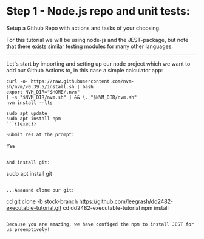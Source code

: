 # Step 1 - Node.js repo and unit tests:

Setup a Github Repo with actions and tasks of your choosing. 

For this tutorial we will be using node-js and the JEST-package, but note that there exists similar testing modules for many other languages. 

----

Let's start by importing and setting up our node project which we want to add our Github Actions to, in this case a simple calculator app:

```
curl -o- https://raw.githubusercontent.com/nvm-sh/nvm/v0.39.5/install.sh | bash
export NVM_DIR="$HOME/.nvm"
[ -s "$NVM_DIR/nvm.sh" ] && \. "$NVM_DIR/nvm.sh"
nvm install --lts

sudo apt update
sudo apt install npm
```{{exec}}

Submit Yes at the prompt:

```
Yes
```{{exec}}

And install git:

```
sudo apt install git
```{{exec}}

...Aaaaand clone our git:

```
cd
git clone -b stock-branch https://github.com/leegrash/dd2482-executable-tutorial.git
cd dd2482-executable-tutorial
npm install
```{{exec}} 

Because you are amazing, we have configed the npm to install JEST for us preemptively!
